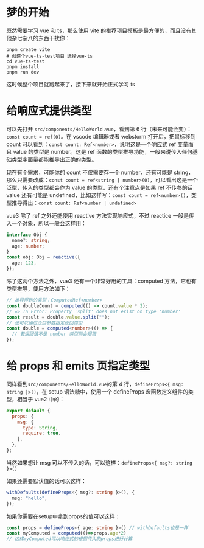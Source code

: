 # 梦的开始

既然需要学习 vue 和 ts，那么使用 vite 的推荐项目模板是最方便的，而且没有其他杂七杂八的东西干扰你：

```
pnpm create vite
# 创建个vue-ts-test项目 选择vue-ts
cd vue-ts-test
pnpm install
pnpm run dev
```

这时候整个项目就跑起来了，接下来就开始正式学习 ts

# 给响应式提供类型

可以先打开 `src/components/HelloWorld.vue`，看到第 6 行（未来可能会变）：`const count = ref(0)`。在 vscode 编辑器或者 webstorm 打开后，把鼠标移到 count 可以看到：`const count: Ref<number>`，说明这是一个响应式 ref 变量而且 value 的类型是 number。这是 ref 函数的类型推导功能，一般来说传入任何基础类型字面量都能推导出正确的类型。

现在有个需求，可能你的 count 不仅需要存一个 number，还有可能是 string，那么只需要改成：`const count = ref<string | number>(0)`，可以看出这是一个泛型，传入的类型都会作为 value 的类型。还有个注意点是如果 ref 不传参的话 value 还有可能是 undefined，比如这样写：`const count = ref<number>()`，类型推导得出：`const count: Ref<number | undefined>`

vue3 除了 ref 之外还能使用 reactive 方法实现响应式，不过 reactice 一般是传入一个对象，所以一般会这样用：

```ts
interface Obj {
  name?: string;
  age: number;
}
const obj: Obj = reactive({
  age: 123,
});
```

除了这两个方法之外，vue3 还有一个非常好用的工具：computed 方法，它也有类型推导，使用方法如下：

```ts
// 推导得到的类型：ComputedRef<number>
const doubleCount = computed(() => count.value * 2);
// => TS Error: Property 'split' does not exist on type 'number'
const result = double.value.split("");
// 还可以通过泛型参数指定返回类型
const double = computed<number>(() => {
  // 若返回值不是 number 类型则会报错
});
```

# 给 props 和 emits 页指定类型

同样看到`src/components/HelloWorld.vue`的第 4 行，`defineProps<{ msg: string }>()`，在 setup 语法糖中，使用一个 defineProps 宏函数定义组件的类型，相当于 vue2 中的：

```js
export default {
  props: {
    msg: {
      type: String,
      require: true,
    },
  },
};
```

当然如果想让 msg 可以不传入的话，可以这样：`defineProps<{ msg?: string }>()`

如果还需要默认值的话可以这样：

```ts
withDefaults(defineProps<{ msg?: string }>(), {
  msg: "hello",
});
```

如果你需要在setup中拿到props的值可以这样：
```ts
const props = defineProps<{ age: string }>() // withDefaults也是一样
const myComputed = computed(()=>props.age*2)
// 这样myComputed可以响应式的根据传入的props进行计算
```